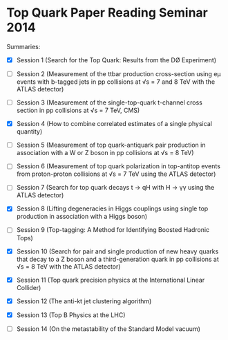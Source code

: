 
# Top Quark Paper Reading Seminar 2014

Summaries:

 - [X] Session 1 (Search for the Top Quark: Results from the DØ Experiment)
 - [ ] Session 2 (Measurement of the ttbar production cross-section using eμ events with b-tagged jets in pp collisions at √s = 7 and 8 TeV with the ATLAS detector)
 - [ ] Session 3 (Measurement of the single-top-quark t-channel cross section in pp collisions at √s = 7 TeV, CMS)
 - [X] Session 4 (How to combine correlated estimates of a single physical quantity)
 - [ ] Session 5 (Measurement of top quark-antiquark pair production in association with a W or Z boson in pp collisions at √s = 8 TeV)
 - [ ] Session 6 (Measurement of top quark polarization in top-antitop events from proton-proton collisions at √s = 7 TeV using the ATLAS detector)
 - [ ] Session 7 (Search for top quark decays t → qH with H → γγ using the ATLAS detector)
 - [X] Session 8 (Lifting degeneracies in Higgs couplings using single top production in association with a Higgs boson)
 - [ ] Session 9 (Top-tagging: A Method for Identifying Boosted Hadronic Tops)
 - [X] Session 10 (Search for pair and single production of new heavy quarks that decay to a Z boson and a third-generation quark in pp collisions at √s = 8 TeV with the ATLAS detector)
 - [X] Session 11 (Top quark precision physics at the International Linear Collider)
 - [X] Session 12 (The anti-kt jet clustering algorithm)
 - [X] Session 13 (Top B Physics at the LHC)
 - [ ] Session 14 (On the metastability of the Standard Model vacuum)

